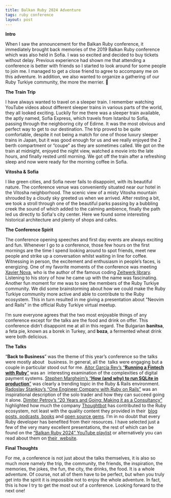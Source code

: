 ```yaml
---
title: Balkan Ruby 2024 Adventure
tags: ruby conference
layout: post
---
```


**Intro**

When I saw the announcement for the  Balkan Ruby conference, it immediately brought back memories of
the 2019 Balkan Ruby conference which was also held in Sofia. I was so excited and decided to buy
tickets without delay. Previous experience had shown me that attending  a conference is better with
friends so I started to look around for some people to join me. I managed to get a close friend to
agree to accompany me on this adventure. In addition, we also wanted to organize a gathering of our
Ruby Turkiye community, the more the merrier. 🙂

**The Train Trip**

I have always wanted to travel on a sleeper train. I remember watching YouTube videos about
different sleeper trains in various parts of the world, they all looked exciting. Luckily for me
there was a sleeper train available, the aptly named, Sofia Express, which travels from Istanbul to
Sofia, passing through the neighboring city of Edirne. It was the most obvious and perfect way to
get to our destination. The trip proved to be quite comfortable, despite it not being a match for
one of those luxury sleeper trains in Japan, but it was good  enough for us and we really enjoyed
the 2 berth compartment or “coupe” as they are sometimes called. We got on the train at midnight,
enjoyed the night view, watched a movie into the late hours, and finally rested until morning. We
got off the train after a refreshing sleep and now were ready for the morning coffee in Sofia.

**Vitosha & Sofia**

I like green cities, and Sofia never fails to disappoint, with its beautiful nature. The conference
venue was conveniently situated near our hotel in the Vitosha neighborhood. The scenic view of a
misty Vitosha mountain shrouded by a cloudy sky greeted us when we arrived. After resting a bit, we
took a stroll through one of the beautiful parks passing by a bubbling creek the sound of which
added to the calming ambience, finally the path led us directly to Sofia's city center. Here we
found some interesting historical architecture and plenty of shops and cafes.

**The Conference Spirit**

The conference opening speeches and first day events are always exciting and fun. Whenever I go to a
conference, those few hours on the first mornings are the time I spend looking around to spot
friends, meet new people and strike up a conversation whilst waiting in line for coffee. Witnessing
in person, the excitement and enthusiasm in people’s faces, is energizing. One of my favorite
moments of the conference was meeting [Xavier Nova](https://hashref.com/), who is the author of the
famous coding  [Zeitwerk library](https://github.com/fxn/zeitwerk). Listening to his story of how he
came up with the name was fascinating. Another fun moment for me was to see the members of the  Ruby
Turkiye community. We did some brainstorming about how we could make the Ruby Turkiye community more
active and able to  contribute to the Ruby ecosystem. This in turn resulted in me giving a
presentation about "Neovim and Rails" in the official Ruby Turkiye virtual meetup.

I’m sure everyone agrees that the two most enjoyable things of any conference except for the talks
are the food and drink on offer. This conference didn’t disappoint me at all in this regard. The
Bulgarian **banitsa**, a feta pie, known as a borek in Turkey, and **boza**, a fermented wheat drink
were both delicious.

**The Talks**

“**Back to Business**” was the theme of this year’s conference so the talks were mostly about  
business. In general, all the  talks were engaging but a couple in particular stood out for me.
[Aitor Garcia Rey’s “**Running a Fintech with
Ruby**”](https://www.youtube.com/watch?v=t1vT3a5cQ8g&list=PLAkGYJoUfB0s1x8AcxBlnpnKFOPblEkRa&index=7)
was an  interesting examination of the complexities of digital payment systems. [Stephen Margheim’s
“**How (and why) to run SQLite in
production**”](https://www.youtube.com/watch?v=7QMYfpU6_-s&list=PLAkGYJoUfB0s1x8AcxBlnpnKFOPblEkRa&index=1)
was clearly a trending topic in the Ruby & Rails environment. [Radoslav Stankov’s “One Engineer
Company with Ruby on
Rails”](https://www.youtube.com/watch?v=lUM4KIrsaQo&list=PLAkGYJoUfB0s1x8AcxBlnpnKFOPblEkRa&index=3)
was an  inspirational description of the solo trader and how they can succeed going it alone.
[Dimiter Petrov’s “20 Years and Going: Making it as a
Consultancy”](https://www.youtube.com/watch?v=2XsrA-dXDGw&list=PLAkGYJoUfB0s1x8AcxBlnpnKFOPblEkRa&index=4)
highlighted how much the company [Thoughtbot](https://thoughtbot.com/) has contributed to the Ruby
ecosystem, not least with the quality content they provided in their  [blog posts, podcasts
,books](https://thoughtbot.com/resources) and [open source
gems](https://thoughtbot.com/open-source). I’m in no doubt that every Ruby developer has benefited
from their resources. I have selected just a few of the very many excellent presentations, the rest
of which can be found on the [“Balkan Ruby 2024” YouTube
playlist](https://www.youtube.com/playlist?list=PLAkGYJoUfB0s1x8AcxBlnpnKFOPblEkRa) or alternatively
you can read about them on [their  website](https://balkanruby.com/2024).

**Final Thoughts**

For me, a conference is not just about the talks themselves, it is also so much more namely the
trip, the community, the friends, the inspiration, the memories, the jokes, the fun, the city, the
drinks, the food. It is a whole adventure. Of course, not all of them have to be perfect, but when
you truly get into the spirit it is impossible not to enjoy the whole adventure. In fact, this is
how I try to get the most out of a conference. Looking forward to the next one!
